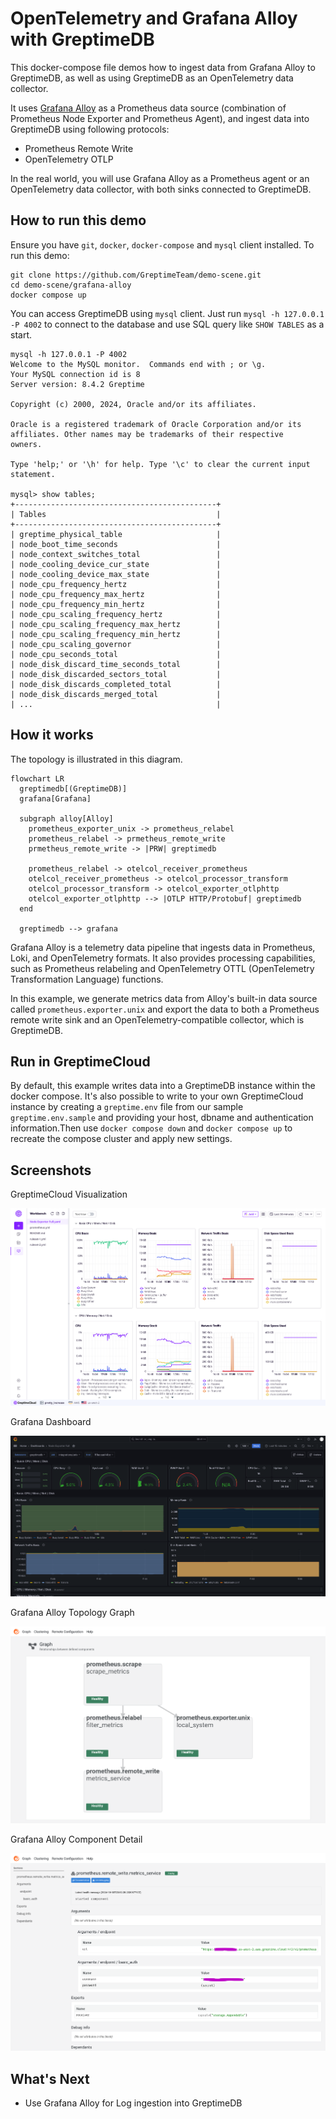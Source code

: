 # OpenTelemetry and Grafana Alloy with GreptimeDB

This docker-compose file demos how to ingest data from Grafana Alloy to
GreptimeDB, as well as using GreptimeDB as an OpenTelemetry data collector.

It uses [Grafana Alloy](https://grafana.com/docs/alloy) as a Prometheus data
source (combination of Prometheus Node Exporter and Prometheus Agent), and
ingest data into GreptimeDB using following protocols:

- Prometheus Remote Write
- OpenTelemetry OTLP

In the real world, you will use Grafana Alloy as a Prometheus agent or an
OpenTelemetry data collector, with both sinks connected to GreptimeDB.

## How to run this demo

Ensure you have `git`, `docker`, `docker-compose` and `mysql` client
installed. To run this demo:

```shell
git clone https://github.com/GreptimeTeam/demo-scene.git
cd demo-scene/grafana-alloy
docker compose up
```

You can access GreptimeDB using `mysql` client. Just run `mysql -h 127.0.0.1 -P
4002` to connect to the database and use SQL query like `SHOW TABLES` as a
start.

```
mysql -h 127.0.0.1 -P 4002
Welcome to the MySQL monitor.  Commands end with ; or \g.
Your MySQL connection id is 8
Server version: 8.4.2 Greptime

Copyright (c) 2000, 2024, Oracle and/or its affiliates.

Oracle is a registered trademark of Oracle Corporation and/or its
affiliates. Other names may be trademarks of their respective
owners.

Type 'help;' or '\h' for help. Type '\c' to clear the current input statement.

mysql> show tables;
+---------------------------------------------+
| Tables                                      |
+---------------------------------------------+
| greptime_physical_table                     |
| node_boot_time_seconds                      |
| node_context_switches_total                 |
| node_cooling_device_cur_state               |
| node_cooling_device_max_state               |
| node_cpu_frequency_hertz                    |
| node_cpu_frequency_max_hertz                |
| node_cpu_frequency_min_hertz                |
| node_cpu_scaling_frequency_hertz            |
| node_cpu_scaling_frequency_max_hertz        |
| node_cpu_scaling_frequency_min_hertz        |
| node_cpu_scaling_governor                   |
| node_cpu_seconds_total                      |
| node_disk_discard_time_seconds_total        |
| node_disk_discarded_sectors_total           |
| node_disk_discards_completed_total          |
| node_disk_discards_merged_total             |
| ...                                         |
```

## How it works

The topology is illustrated in this diagram.

```mermaid
flowchart LR
  greptimedb[(GreptimeDB)]
  grafana[Grafana]

  subgraph alloy[Alloy]
    prometheus_exporter_unix -> prometheus_relabel
    prometheus_relabel -> prmetheus_remote_write
    prmetheus_remote_write -> |PRW| greptimedb

    prometheus_relabel -> otelcol_receiver_prometheus
    otelcol_receiver_prometheus -> otelcol_processor_transform
    otelcol_processor_transform -> otelcol_exporter_otlphttp
    otelcol_exporter_otlphttp --> |OTLP HTTP/Protobuf| greptimedb
  end

  greptimedb --> grafana
```

Grafana Alloy is a telemetry data pipeline that ingests data in Prometheus,
Loki, and OpenTelemetry formats. It also provides processing capabilities, such
as Prometheus relabeling and OpenTelemetry OTTL (OpenTelemetry Transformation
Language) functions.

In this example, we generate metrics data from Alloy's built-in data source
called `prometheus.exporter.unix` and export the data to both a Prometheus
remote write sink and an OpenTelemetry-compatible collector, which is
GreptimeDB.

## Run in GreptimeCloud

By default, this example writes data into a GreptimeDB instance within the
docker compose. It's also possible to write to your own GreptimeCloud instance
by creating a `greptime.env` file from our sample `greptime.env.sample` and
providing your host, dbname and authentication information.Then use `docker
compose down` and `docker compose up` to recreate the compose cluster and apply
new settings.

## Screenshots

GreptimeCloud Visualization

![greptimecloud](media/greptimecloud.png)

Grafana Dashboard

![grafana dashboard](media/grafana-dashboard.png)

Grafana Alloy Topology Graph

![alloy graph](media/alloy-graph.png)

Grafana Alloy Component Detail

![alloy component detail](media/alloy-sink-detail.png)

## What's Next

- Use Grafana Alloy for Log ingestion into GreptimeDB
